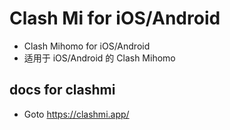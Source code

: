 # Clash Mi for iOS/Android
- Clash Mihomo for iOS/Android
- 适用于 iOS/Android 的 Clash Mihomo

## docs for clashmi
- Goto https://clashmi.app/
